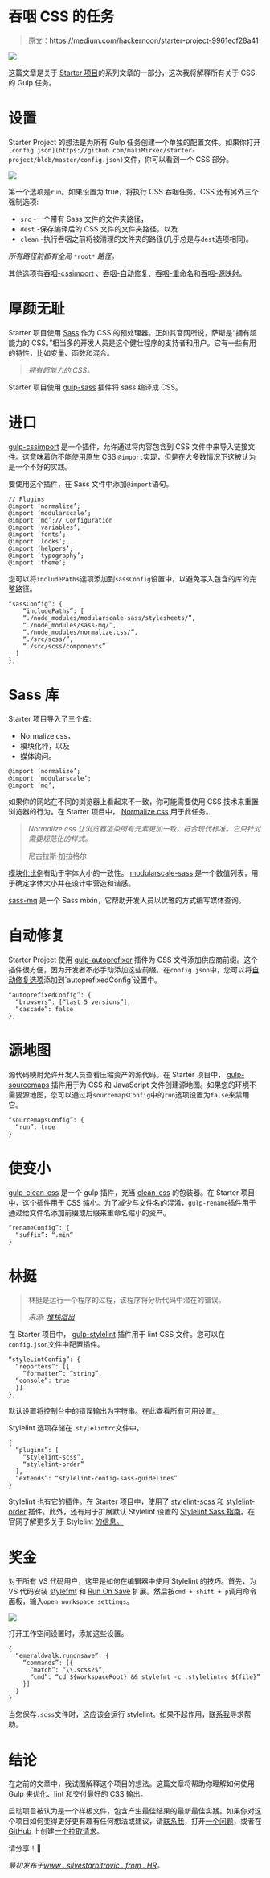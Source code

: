 # 吞咽 CSS 的任务

> 原文：<https://medium.com/hackernoon/starter-project-9961ecf28a41>

![](img/7ce93b2d8f78d0f9000c3e2c37203dc4.png)

这篇文章是关于 [Starter 项目](https://starter.silvestarbistrovic.from.hr/)的系列文章的一部分，这次我将解释所有关于 CSS 的 Gulp 任务。

# 设置

Starter Project 的想法是为所有 Gulp 任务创建一个单独的配置文件。如果你打开`[config.json](https://github.com/maliMirkec/starter-project/blob/master/config.json)`文件，你可以看到一个 CSS 部分。

![](img/d190c29464b1cd416050d4c4d376cb0a.png)

第一个选项是`run`。如果设置为 true，将执行 CSS 吞咽任务。CSS 还有另外三个强制选项:

*   `src` -一个带有 Sass 文件的文件夹路径，
*   `dest` -保存编译后的 CSS 文件的文件夹路径，以及
*   `clean` -执行吞咽之前将被清理的文件夹的路径(几乎总是与`dest`选项相同)。

*所有路径前都有全局* `*root*` *路径。*

其他选项有[吞咽-cssimport](https://www.npmjs.com/package/gulp-cssimport) 、[吞咽-自动修复](https://www.npmjs.com/package/gulp-autoprefixer)、[吞咽-重命名](https://www.npmjs.com/package/gulp-rename)和[吞咽-源映射](https://www.npmjs.com/package/gulp-sourcemaps)。

# 厚颜无耻

Starter 项目使用 [Sass](https://sass-lang.com/) 作为 CSS 的预处理器。正如其官网所说，萨斯是“拥有超能力的 CSS。”相当多的开发人员是这个健壮程序的支持者和用户。它有一些有用的特性，比如变量、函数和混合。

> *拥有超能力的 CSS。*

Starter 项目使用 [gulp-sass](https://www.npmjs.com/package/gulp-sass) 插件将 sass 编译成 CSS。

# 进口

[gulp-cssimport](https://www.npmjs.com/package/gulp-cssimport) 是一个插件，允许通过将内容包含到 CSS 文件中来导入链接文件。这意味着你不能使用原生 CSS `@import`实现，但是在大多数情况下这被认为是一个不好的实践。

要使用这个插件，在 Sass 文件中添加`@import`语句。

```
// Plugins
@import ‘normalize’;
@import ‘modularscale’;
@import ‘mq’;// Configuration
@import ‘variables’;
@import ‘fonts’;
@import ‘locks’;
@import ‘helpers’;
@import ‘typography’;
@import ‘theme’;
```

您可以将`includePaths`选项添加到`sassConfig`设置中，以避免写入包含的库的完整路径。

```
“sassConfig”: {
    “includePaths”: [
    “./node_modules/modularscale-sass/stylesheets/”,
    “./node_modules/sass-mq/”,
    “./node_modules/normalize.css/”,
    “./src/scss/”,
    “./src/scss/components”
  ]
},
```

# Sass 库

Starter 项目导入了三个库:

*   Normalize.css，
*   模块化秤，以及
*   媒体询问。

```
@import ‘normalize’;
@import ‘modularscale’;
@import ‘mq’;
```

如果你的网站在不同的浏览器上看起来不一致，你可能需要使用 CSS 技术来重置浏览器的行为。在 Starter 项目中， [Normalize.css](https://necolas.github.io/normalize.css/) 用于此任务。

> *Normalize.css 让浏览器渲染所有元素更加一致，符合现代标准。它只针对需要规范化的样式。*
> 
> 尼古拉斯·加拉格尔

[模块化比例](http://www.modularscale.com/)有助于字体大小的一致性。 [modularscale-sass](https://www.npmjs.com/package/modularscale-sass) 是一个数值列表，用于确定字体大小并在设计中营造和谐感。

[sass-mq](https://www.npmjs.com/package/sass-mq) 是一个 Sass mixin，它帮助开发人员以优雅的方式编写媒体查询。

# 自动修复

Starter Project 使用 [gulp-autoprefixer](https://www.npmjs.com/package/gulp-autoprefixer) 插件为 CSS 文件添加供应商前缀。这个插件很方便，因为开发者不必手动添加这些前缀。在`config.json`中，您可以将[自动修复选项](https://www.silvestarbistrovic.from.hr/articles/starter-project-gulp-tasks-for-css/(https://github.com/postcss/autoprefixer#options))添加到`autoprefixedConfig`设置中。

```
“autoprefixedConfig”: {
  “browsers”: [“last 5 versions”],
  “cascade”: false
},
```

# 源地图

源代码映射允许开发人员查看压缩资产的源代码。在 Starter 项目中， [gulp-sourcemaps](https://www.npmjs.com/package/gulp-sourcemaps) 插件用于为 CSS 和 JavaScript 文件创建源地图。如果您的环境不需要源地图，您可以通过将`sourcemapsConfig`中的`run`选项设置为`false`来禁用它。

```
“sourcemapsConfig”: {
  “run”: true
}
```

# 使变小

[gulp-clean-css](https://www.npmjs.com/package/gulp-clean-css) 是一个 gulp 插件，充当 [clean-css](https://github.com/jakubpawlowicz/clean-css) 的包装器。在 Starter 项目中，这个插件用于 CSS 缩小。为了减少与文件名的混淆，`gulp-rename`插件用于通过给文件名添加前缀或后缀来重命名缩小的资产。

```
“renameConfig”: {
  “suffix”: “.min”
}
```

# 林挺

> 林挺是运行一个程序的过程，该程序将分析代码中潜在的错误。
> 
> *来源:* [*堆栈溢出*](https://stackoverflow.com/a/8503586)

在 Starter 项目中， [gulp-stylelint](https://www.npmjs.com/package/gulp-stylelint) 插件用于 lint CSS 文件。您可以在`config.json`文件中配置插件。

```
“styleLintConfig”: {
  “reporters”: [{
    “formatter”: “string”,
  “console”: true
  }]
},
```

默认设置将控制台中的错误输出为字符串。在此查看所有可用设置[。](https://www.npmjs.com/package/gulp-stylelint#options)

Stylelint 选项存储在`.stylelintrc`文件中。

```
{
  “plugins”: [
    “stylelint-scss”,
    “stylelint-order”
  ],
  “extends”: “stylelint-config-sass-guidelines”
}
```

Stylelint 也有它的插件。在 Starter 项目中，使用了 [stylelint-scss](https://www.npmjs.com/package/stylelint-scss) 和 [stylelint-order](https://www.npmjs.com/package/stylelint-order) 插件。此外，还有用于扩展默认 Stylelint 设置的 [Stylelint Sass 指南](https://github.com/bjankord/stylelint-config-sass-guidelines)。在官网了解更多关于 Stylelint [的信息。](https://stylelint.io/)

# 奖金

对于所有 VS 代码用户，这里是如何在编辑器中使用 Stylelint 的技巧。首先，为 VS 代码安装 [stylefmt](https://marketplace.visualstudio.com/items?itemName=mrmlnc.vscode-stylefmt) 和 [Run On Save](https://marketplace.visualstudio.com/items?itemName=emeraldwalk.RunOnSave) 扩展。然后按`cmd + shift + p`调用命令面板，输入`open workspace settings`。

![](img/6016e59c3ee41fb41f4b33325aab21d1.png)

打开工作空间设置时，添加这些设置。

```
{
  “emeraldwalk.runonsave”: {
    “commands”: [{
      “match”: “\\.scss?$”,
      “cmd”: “cd ${workspaceRoot} && stylefmt -c .stylelintrc ${file}”
    }]
  }
}
```

当您保存`.scss`文件时，这应该会运行 stylelint。如果不起作用，[联系我](mailto:%20admin@silvestarbistrovic.from.hr?Subject=VSCode)寻求帮助。

# 结论

在之前的文章中，我试图解释这个项目的想法。这篇文章将帮助你理解如何使用 Gulp 来优化、lint 和交付最好的 CSS 输出。

启动项目被认为是一个样板文件，包含产生最佳结果的最新最佳实践。如果你对这个项目如何变得更好更有趣有任何想法或建议，请[联系我](mailto:%20admin@silvestarbistrovic.from.hr?Subject=Starter)，打开[一个问题](https://github.com/maliMirkec/starter-project/issues/new)，或者在 [GitHub](https://github.com/maliMirkec/starter-project) 上创建[一个拉取请求](https://github.com/maliMirkec/starter-project/compare)。

请分享！🙏

*最初发布于*[*www . silvestarbitrovic . from . HR*](https://www.silvestarbistrovic.from.hr/articles/starter-project-gulp-tasks-for-css/)*。*